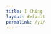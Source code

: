```yaml
---
title: I Ching 
layout: default
permalink: /yi/
---
```


<section class="iching-section">
  <div id="output" class="iching-output"></div>
</section>
<script src="/assets/js/yi.js"></script>
